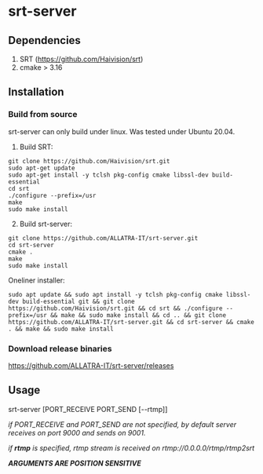 # srt-server

## Dependencies
  1. SRT (https://github.com/Haivision/srt)
  2. cmake > 3.16

## Installation
### Build from source

srt-server can only build under linux. Was tested under Ubuntu 20.04.

1. Build SRT:
```
git clone https://github.com/Haivision/srt.git
sudo apt-get update
sudo apt-get install -y tclsh pkg-config cmake libssl-dev build-essential
cd srt 
./configure --prefix=/usr
make
sudo make install
```
2. Build srt-server:
```
git clone https://github.com/ALLATRA-IT/srt-server.git
cd srt-server
cmake .
make
sudo make install
```

Oneliner installer:
```
sudo apt update && sudo apt install -y tclsh pkg-config cmake libssl-dev build-essential git && git clone https://github.com/Haivision/srt.git && cd srt && ./configure --prefix=/usr && make && sudo make install && cd .. && git clone https://github.com/ALLATRA-IT/srt-server.git && cd srt-server && cmake . && make && sudo make install
```

### Download release binaries
https://github.com/ALLATRA-IT/srt-server/releases

## Usage
srt-server [PORT_RECEIVE PORT_SEND [--rtmp]]

*if PORT_RECEIVE and PORT_SEND are not specified, by default server receives on port 9000 and sends on 9001.* 

*if **rtmp** is specified, rtmp stream is received on rtmp://0.0.0.0/rtmp/rtmp2srt*

***ARGUMENTS ARE POSITION SENSITIVE***
